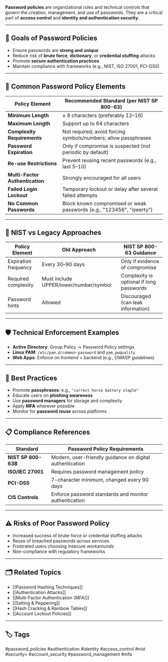 **Password policies** are organizational rules and technical controls that govern the creation, management, and use of passwords. They are a critical part of **access control** and **identity and authentication security**.

---

## 🎯 Goals of Password Policies

- Ensure passwords are **strong and unique**
- Reduce risk of **brute force**, **dictionary**, or **credential stuffing** attacks
- Promote **secure authentication practices**
- Maintain compliance with frameworks (e.g., NIST, ISO 27001, PCI-DSS)

---

## 📏 Common Password Policy Elements

| Policy Element               | Recommended Standard (per NIST SP 800-63)                            |
|------------------------------|----------------------------------------------------------------------|
| **Minimum Length**           | ≥ 8 characters (preferably 12–16)                                    |
| **Maximum Length**           | Support up to 64 characters                                          |
| **Complexity Requirements**  | Not required; avoid forcing symbols/numbers; allow passphrases       |
| **Password Expiration**      | Only if compromise is suspected (not periodic by default)            |
| **Re-use Restrictions**      | Prevent reusing recent passwords (e.g., last 5–10)                   |
| **Multi-Factor Authentication** | Strongly encouraged for all users                               |
| **Failed Login Lockout**     | Temporary lockout or delay after several failed attempts             |
| **No Common Passwords**      | Block known compromised or weak passwords (e.g., "123456", "qwerty") |

---

## 🔁 NIST vs Legacy Approaches

| Policy Element        | Old Approach                       | NIST SP 800-63 Guidance                  |
|------------------------|------------------------------------|------------------------------------------|
| Expiration frequency   | Every 30–90 days                   | Only if evidence of compromise           |
| Required complexity    | Must include UPPER/lower/number/symbol | Complexity is optional if long passwords|
| Password hints         | Allowed                            | Discouraged (can leak information)       |

---

## 🛡️ Technical Enforcement Examples

- **Active Directory**: Group Policy → Password Policy settings
- **Linux PAM**: `/etc/pam.d/common-password` and `pam_pwquality`
- **Web Apps**: Enforce on frontend + backend (e.g., OWASP guidelines)

---

## 🧠 Best Practices

- Promote **passphrases**: e.g., `"correct horse battery staple"`
- Educate users on **phishing awareness**
- Use **password managers** for storage and complexity
- Apply **MFA** wherever possible
- Monitor for **password reuse** across platforms

---

## 📋 Compliance References

| Standard       | Password Policy Requirements                                |
|----------------|--------------------------------------------------------------|
| **NIST SP 800-63B** | Modern, user-friendly guidance on digital authentication |
| **ISO/IEC 27001**   | Requires password management policy                      |
| **PCI-DSS**         | 7-character minimum, changed every 90 days              |
| **CIS Controls**    | Enforce password standards and monitor authentication   |

---

## ⚠️ Risks of Poor Password Policy

- Increased success of brute-force or credential stuffing attacks
- Reuse of breached passwords across services
- Frustrated users choosing insecure workarounds
- Non-compliance with regulatory frameworks

---

## 🗂 Related Topics

- [[Password Hashing Techniques]]
- [[Authentication Attacks]]
- [[Multi-Factor Authentication (MFA)]]
- [[Salting & Peppering]]
- [[Hash Cracking & Rainbow Tables]]
- [[Account Lockout Policies]]

---

## 🏷 Tags

#password_policies #authentication #identity #access_control #nist #security+ #account_security #password_management #mfa
